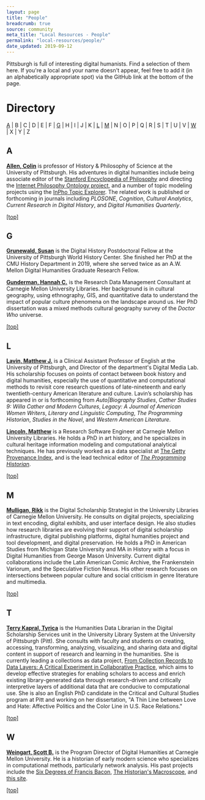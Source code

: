 ```yaml
---
layout: page
title: "People"
breadcrumb: true
source: community
meta_title: "Local Resources - People"
permalink: "local-resources/people/"
date_updated: 2019-09-12
---
```

Pittsburgh is full of interesting digital humanists. Find a selection of them here. If you're a local and your name doesn't appear, feel free to add it (in an alphabetically appropriate spot) via the GitHub link at the bottom of the page.

# Directory
[A](#a) | B | C | D | E | F | [G](#g) | H | I | J | K | [L](#l) | [M](#m) | N | O | P | Q | R | S | T | U | V | [W](#w) | X | Y | Z

## A
[**Allen, Colin**](http://colinallen.dnsalias.org) is professor of History & Philosophy of Science at the University of Pittsburgh. His adventures in digital humanities include being associate editor of the [Stanford Encyclopedia of Philosophy](https://plato.stanford.edu) and directing the [Internet Philosophy Ontology project](https://inphoproject.org), and a number of topic modeling projects using the [InPho Topic Explorer](https://hypershelf.org). The related work is published or forthcoming in journals including  _PLOSONE_, _Cognition_, _Cultural Analytics_, _Current Research in Digital History_, and _Digital Humanities Quarterly_.

[[top]](#directory)

## G

[**Grunewald, Susan**](http://susangrunewald.com/) is the Digital History Postdoctoral Fellow at the University of Pittsburgh World History Center. She finished her PhD at the CMU History Department in 2019, where she served twice as an A.W. Mellon Digital Humanities Graduate Research Fellow.

[**Gunderman, Hannah C.**](https://hannahcgunderman.github.io/personal-site/) is the Research Data Management Consultant at Carnegie Mellon University Libraries. Her background is in cultural geography, using ethnography, GIS, and quantitative data to understand the impact of popular culture phenomena on the landscape around us. Her PhD dissertation was a mixed methods cultural geography survey of the _Doctor Who_ universe.

[[top]](#directory)

## L

[**Lavin, Matthew J.**](https://matthew-lavin.com) is a Clinical Assistant Professor of English at the University of Pittsburgh, and Director of the department's Digital Media Lab. His scholarship focuses on points of contact between book history and digital humanities, especially the use of quantitative and computational methods to revisit core research questions of late-nineteenth and early twentieth-century American literature and culture. Lavin’s scholarship has appeared in or is forthcoming from _Auto\|Biography Studies_, _Cather Studies 9: Willa Cather and Modern Cultures_, _Legacy: A Journal of American Women Writers_, _Literary and Linguistic Computing_, _The Programming Historian_, _Studies in the Novel_, and _Western American Literature_. 

[**Lincoln, Matthew**](https://matthewlincoln.net) is a Research Software Engineer at Carnegie Mellon University Libraries. He holds a PhD in art history, and he specializes in cultural heritage information modeling and computational analytical techniques. He has previously worked as a data specialist at [The Getty Provenance Index](http://www.getty.edu/research/tools/provenance/), and is the lead technical editor of [_The Programming Historian_](https://programminghistorian.org).

[[top]](#directory)

## M

[**Mulligan, Rikk**](https://rikkmulligan.com) is the Digital Scholarship Strategist in the University Libraries of Carnegie Mellon University. He consults on digital projects, specializing in text encoding, digital exhibits, and user interface design. He also studies how research libraries are evolving their support of digital scholarship infrastructure, digital publishing platforms, digital humanities project and tool development, and digital preservation. He holds a PhD in American Studies from Michigan State University and MA in History with a focus in Digital Humanities from George Mason University. Current digital collaborations include the Latin American Comic Archive, the Frankenstein Variorum, and the Speculative Fiction Nexus. His other research focuses on intersections between popular culture and social criticism in genre literature and multimedia. 

[[top]](#directory)

## T

[**Terry Kapral, Tyrica**](https://www.library.pitt.edu/tyrica-terry-kapral) is the Humanities Data Librarian in the Digital Scholarship Services unit in the University Library System at the University of Pittsburgh (Pitt). She consults with faculty and students on creating, accessing, transforming, analyzing, visualizing, and sharing data and digital content in support of research and learning in the humanities. She is currently leading a collections as data project, [From Collection Records to Data Layers: A Critical Experiment in Collaborative Practice](https://cadatpitt.github.io/), which aims to develop effective strategies for enabling scholars to access and enrich existing library-generated data through research-driven and critically interpretive layers of additional data that are conducive to computational use. She is also an English PhD candidate in the Critical and Cultural Studies program at Pitt and working on her dissertation, "A Thin Line between Love and Hate: Affective Politics and the Color Line in U.S. Race Relations."

[[top]](#directory)

## W

[**Weingart, Scott B.**](http://scottbot.net/) is the Program Director of Digital Humanities at Carnegie Mellon University. He is a historian of early modern science who specializes in computational methods, particularly network analysis. His past projects include the [Six Degrees of Francis Bacon](http://sixdegreesoffrancisbacon.com), [The Historian's Macroscope](http://www.themacroscope.org/2.0/), and [this site](https://cmu-lib.github.io/dhlg).

[[top]](#directory)

